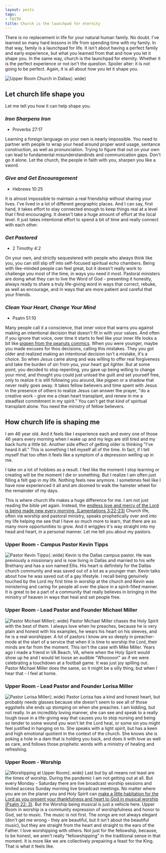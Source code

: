 ```yaml
---
layout: posts
tags:
- FAITH
title: Church is the launchpad for eternity
---
```

There is no replacement in life for your natural human family. No doubt. I've learned so many hard lessons in life from spending time with my family. In that way, family is a launchpad for life. It isn't about having a perfect family and early experience, but what you learned from that and how you let it shape you. In the same way, church is the launchpad for eternity. Whether it is the perfect experience or not isn't the question. Spoiler alter: it is not going to be perfect. Again, it is all about how you let it shape you.

![Upper Room Church in Dallas](/assets/images/upperroom-dallas.jpg){:.wide}

## Let church life shape you
Let me tell you how it can help shape you.

### _Iron Sharpens Iron_
- Proverbs 27:17

Learning a foreign language on your own is nearly impossible. You need to partner with people to wrap your head around proper word usage, sentance construction, as well as pronunciation. Trying to figure that out on your own can lead to fundamental misunderstandinds and communication gaps. Don't go it alone. Let the church, the people in faith with you, sharpen you like a sword.

### _Give and Get Encouragement_
- Hebrews 10:25

It is almost impossible to maintain a real friendship without sharing your lives. I've lived in a lot of different geographic places. And I can say, first hand, it takes effort to stay connected enough to keep things real at a level that I find encouraging. It doesn't take a huge amount of effort at the local level. It just takes intentional effort to spend a bit of time and really connect with each other.

### _Get Pastored_
- 2 Timothy 4:2

On your own, and strictly sequestered with people who always think like you, you can still slip off into self-focused spiritual echo chambers. Being with like-minded people can feel great, but it doesn't really work to challenge you most of the time, in ways you need it most. Pastoral ministers are doing what they can to live the Word of God - presenting it honestly, always ready to share a truly life-giving word in ways that correct, rebuke, as well as encourage, and in ways that are more patient and careful that your friends.

### _Clean Your Heart, Change Your Mind_
- Psalm 51:10

Many people call it a conscience, that inner voice that warns you against making an intentional decision that doesn't fit in with your values. And often if you ignore that voice, over time it starts to feel like your inner life looks a bit like [pigpen from the peanuts commics](https://en.wikipedia.org/wiki/Pig-Pen). When you were younger, maybe you made excuses for thos decisions, calling this mistakes. They you got older and realized making an intentional decision isn't a mistake, it's a choice. So when Jesus came along and was willing to offer real forgiveness and take the burden of sin from you, your heart got lighter. But at some point, you decided to stop repenting, you gave up being willing to change your mind, and thought you could just unload the guilt and set yourself free, only to realize it is still following you around, like pigpen or a shadow that never really goes away. It takes fellow believers and time spent with Jesus in the presence of others to realize Jesus can answer the prayer, "do a creative work - give me a clean heart transplant, and renew in me a steadfast commitment in my spirit." You can't get that kind of spiritual transplant alone. You need the ministry of fellow believers.

## How church life is shaping me

I am 46 year old. And it feels like I experience each and every one of those 46 years every morning when I wake up and my legs are still tired and my back hurts a little bit. Another side effect of getting older is thinking "I've heard it all." This is something I tell myself all of the time. In fact, if I tell myself that too often it feels like a symptom of a depression welling up in me.

I take on a lot of hobbies as a result. I feel like the moment I stop learning or creating will be the moment I die or something. But I realize I am often just filling a felt gap in my life. Nothing feels new anymore. I sometimes feel like I have now experienced it all and am doomed to walk the hamster wheel for the remainder of my days.

This is where church life makes a huge difference for me. I am not just reading the bible yet again. Instead, the [endless love and mercy of the Lord is being made new every morning. (Lamentations 3:22-23)](https://www.biblegateway.com/passage/?search=lamentations%203:22-23&version=nasb
) Church life, often via worship and pastoral ministry, speaks prophetically over and into my life helping me see that I have so much more to learn, that there are so many more opportunities to grow. And it wriggles it's way straight into my head and heart, in a personal manner. Let me tell you about my pastors.

### Upper Room - Campus Pastor Kevin Tipps
![Pastor Kevin Tipps](/assets/images/upperRoom-Pastor_Kevin-Tipps.jpg){:.wide}
Kevin is the Dallas campus pastor. He was previously a missionary and is now living in Dallas and  married to his wife Brethany and has a son named Ellis. His heart is definitely for the Dallas church community and was saved out of a lot as a younger man. Kevin talks about how he was saved out of a gay lifestyle. I recall being genuinely touched by the Lord my first time in worship at the church and Kevin was ministering and caring for people all over the place in a spirit-filled manner. It is great to be a part of a community that really believes in bringing in the ministry of heaven in ways that heal and set people free.

### Upper Room - Lead Pastor and Founder Michael Miller
![Pastor Michael Miller](/assets/images/UpperRoom-Pastor_Michael-Miller.jpg){:.wide}
Pastor Michael Miller chases the Holy Spirit with the best of them. I always love when he preaches, because he is very plain and honest with his examples, he wears his heart on his sleeves, and he is a real worshipper. A lot of pastors I know are so deeply in preacher-mode at the start of a service that when it is time to worship the Lord, their minds are far from the moment. This isn't the case with Mike Miller. Years ago I made a friend in VA Beach, VA, where when the Holy Spirit would show up he and I would let loose an audible "Whooooo!" as if we were celebrating a touchdown at a football game. It was just joy spilling out. Pastor Michael Miller does the same, so it might be a silly thing, but when I hear that - I feel at home.

### Upper Room - Lead Pastor and Founder Lorisa Miller
![Pastor Lorisa Miller](/assets/images/UpperRoom-Pastor_Lorisa-Miller.jpg){:.wide}
Pastor Lorisa has a kind and honest heart, but probably needs glasses because she doesn't seem to see all of those eggshells she ends up stomping on when she preaches. I am kidding, but not really. In an incredibly loving manner, she can see and speak to a really tough issue in a life-giving way that causes you to stop nursing and being so tender to some wound you won't let the Lord heal, or some sin you might feel justified in hanging on to. She speaks with a light spirit, but has a keen and high emotional quotient in the context of the church. She knows she is poking a hole in a dam that is holding you back, and does it with love as well as care, and follows those prophetic words with a ministry of healing and refreshing.

### Upper Room - Worship

![Worshipping at Upper Room](/assets/images/UpperRoom-Worship.jpg){:.wide}
Last but by all means not least are the times of worship. During the pandemic I am not getting out at all. But every Monday - Saturday there are live broadcast worship sessions and limited access Sunday morning live broadcast meetings. No matter where you are on the planet you and Holy Spirit can [make a little habitation for the Lord as you present your thankfulness and heart to God in musical worship (Psalm 22: 3)](https://www.biblegateway.com/passage/?search=Psalm%2022:2-4&version=NASB). But the Worship being musical is just a vehicle here. Upper Room in worship is a community expression of worshipfulness and honor to God, set to music. The music is not first. The songs are not always elegant (don't get me wrong - they are beautiful, but it isn't about the beautiful music), but they are straight from the heart and straight to the ears of the Father. I love worshipping with others. Not just for the fellowship, because, to be honest, we aren't really "fellowshipping" in the traditional sense in that moment. It is more like we are collectively prepairing a feast for the King. That is what it feels like.